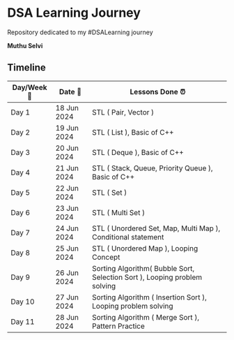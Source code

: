 # DSA Learning Journey

Repository dedicated to my #DSALearning journey

**Muthu Selvi**

## Timeline

| Day/Week :pushpin: | Date :calendar: | Lessons Done :alarm_clock: |
|------|-----------------|--------------------|
| Day 1 | 18 Jun 2024 | STL ( Pair, Vector ) |
| Day 2 | 19 Jun 2024 | STL ( List ), Basic of C++ |
| Day 3 | 20 Jun 2024 | STL ( Deque ), Basic of C++ |
| Day 4 | 21 Jun 2024 | STL ( Stack, Queue, Priority Queue ), Basic of C++ |
| Day 5 | 22 Jun 2024 | STL ( Set ) |
| Day 6 | 23 Jun 2024 | STL ( Multi Set ) |
| Day 7 | 24 Jun 2024 | STL ( Unordered Set, Map, Multi Map ), Conditional statement |
| Day 8 | 25 Jun 2024 | STL ( Unordered Map ), Looping Concept |
| Day 9 | 26 Jun 2024 | Sorting Algorithm( Bubble Sort, Selection Sort ), Looping problem solving |
| Day 10 | 27 Jun 2024 | Sorting Algorithm ( Insertion Sort ), Looping problem solving |
| Day 11 | 28 Jun 2024 | Sorting Algorithm ( Merge Sort ), Pattern Practice |
